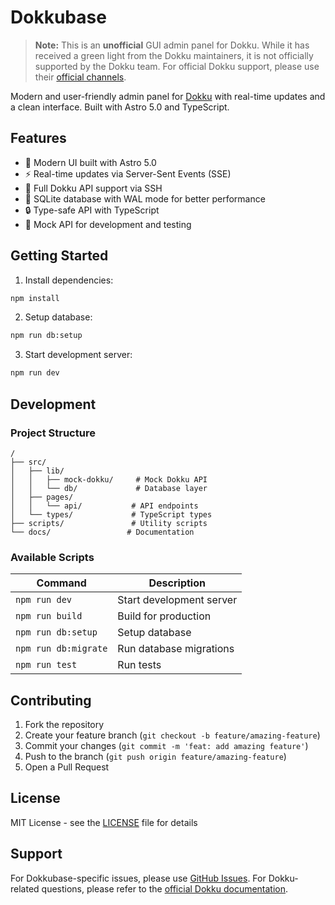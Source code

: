 # Dokkubase 

> **Note:** This is an **unofficial** GUI admin panel for Dokku. While it has received a green light from the Dokku maintainers, it is not officially supported by the Dokku team. For official Dokku support, please use their [official channels](https://github.com/dokku/dokku).

Modern and user-friendly admin panel for [Dokku](https://dokku.com/) with real-time updates and a clean interface. Built with Astro 5.0 and TypeScript.

## Features 

- 🚀 Modern UI built with Astro 5.0
- ⚡️ Real-time updates via Server-Sent Events (SSE)
- 🔌 Full Dokku API support via SSH
- 💾 SQLite database with WAL mode for better performance
- 🔒 Type-safe API with TypeScript
- 🧪 Mock API for development and testing

## Getting Started 

1. Install dependencies:
```bash
npm install
```

2. Setup database:
```bash
npm run db:setup
```

3. Start development server:
```bash
npm run dev
```

## Development 

### Project Structure

```
/
├── src/
│   ├── lib/
│   │   ├── mock-dokku/     # Mock Dokku API
│   │   └── db/             # Database layer
│   ├── pages/
│   │   └── api/           # API endpoints
│   └── types/             # TypeScript types
├── scripts/               # Utility scripts
└── docs/                 # Documentation
```

### Available Scripts

| Command | Description |
|---------|-------------|
| `npm run dev` | Start development server |
| `npm run build` | Build for production |
| `npm run db:setup` | Setup database |
| `npm run db:migrate` | Run database migrations |
| `npm run test` | Run tests |

## Contributing 

1. Fork the repository
2. Create your feature branch (`git checkout -b feature/amazing-feature`)
3. Commit your changes (`git commit -m 'feat: add amazing feature'`)
4. Push to the branch (`git push origin feature/amazing-feature`)
5. Open a Pull Request

## License 

MIT License - see the [LICENSE](LICENSE) file for details

## Support

For Dokkubase-specific issues, please use [GitHub Issues](https://github.com/screenfluent/dokkubase/issues).
For Dokku-related questions, please refer to the [official Dokku documentation](https://dokku.com/docs/).
